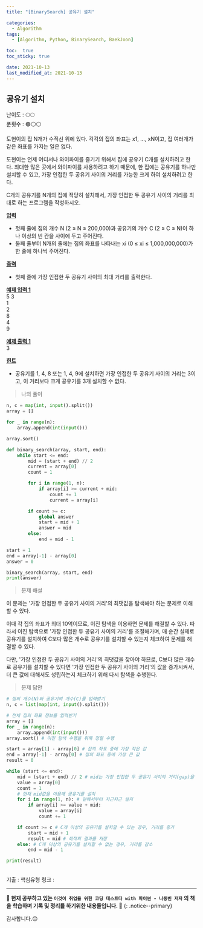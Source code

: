 ```yaml
---
title: "[BinarySearch] 공유기 설치"

categories:
  - Algorithm
tags:
  - [Algorithm, Python, BinarySearch, BaekJoon]

toc:  true
toc_sticky: true

date: 2021-10-13
last_modified_at: 2021-10-13
---
```


## 공유기 설치  

난이도 : 🌕🌕  
푼횟수 : 🟢⚪⚪  

도현이의 집 N개가 수직선 위에 있다. 각각의 집의 좌표는 x1, ..., xN이고, 집 여러개가 같은 좌표를 가지는 일은 없다.  

도현이는 언제 어디서나 와이파이를 즐기기 위해서 집에 공유기 C개를 설치하려고 한다. 최대한 많은 곳에서 와이파이를 사용하려고 하기 때문에, 한 집에는 공유기를 하나만 설치할 수 있고, 가장 인접한 두 공유기 사이의 거리를 가능한 크게 하여 설치하려고 한다.  

C개의 공유기를 N개의 집에 적당히 설치해서, 가장 인접한 두 공유기 사이의 거리를 최대로 하는 프로그램을 작성하시오.  

**<u>입력</u>**  
- 첫째 줄에 집의 개수 N (2 ≤ N ≤ 200,000)과 공유기의 개수 C (2 ≤ C ≤ N)이 하나 이상의 빈 칸을 사이에 두고 주어진다.  
- 둘째 줄부터 N개의 줄에는 집의 좌표를 나타내는 xi (0 ≤ xi ≤ 1,000,000,000)가 한 줄에 하나씩 주어진다.  

**<u>출력</u>**  
- 첫째 줄에 가장 인접한 두 공유기 사이의 최대 거리를 출력한다.  

**<u>예제 입력 1</u>**  
5 3  
1  
2  
8  
4  
9  

**<u>예제 출력 1</u>**  
3  

**<u>힌트</u>**  
- 공유기를 1, 4, 8 또는 1, 4, 9에 설치하면 가장 인접한 두 공유기 사이의 거리는 3이고, 이 거리보다 크게 공유기를 3개 설치할 수 없다.  


> 나의 풀이  


```python
n, c = map(int, input().split())
array = []

for _ in range(n):
    array.append(int(input()))

array.sort()

def binary_search(array, start, end):
    while start <= end:
        mid = (start + end) // 2
        current = array[0]
        count = 1

        for i in range(1, n):
            if array[i] >= current + mid:
                count += 1
                current = array[i]

        if count >= c:
            global answer
            start = mid + 1
            answer = mid
        else:
            end = mid - 1

start = 1
end = array[-1] - array[0]
answer = 0

binary_search(array, start, end)
print(answer)
```


> 문제 해설  

이 문제는 '가장 인접한 두 공유기 사이의 거리'의 최댓값을 탐색해야 하는 문제로 이해할 수 있다.  

이때 각 집의 좌표가 최대 10억이므로, 이진 탐색을 이용하면 문제를 해결할 수 있다. 따라서 이진 탐색으로 '가장 인접한 두 공유기 사이의 거리'를 조절해가며, 매 순간 실제로 공유기를 설치하여 C보다 많은 개수로 공유기를 설치할 수 있는지 체크하여 문제를 해결할 수 있다.  

다만, '가장 인접한 두 공유기 사이의 거리'의 최댓값을 찾아야 하므로, C보다 많은 개수로 공유기를 설치할 수 있다면 '가장 인접한 두 공유기 사이의 거리'의 값을 증가시켜서, 더 큰 값에 대해서도 성립하는지 체크하기 위해 다시 탐색을 수행한다.  


> 문제 답안  


```python
# 집의 개수(N)와 공유기의 개수(C)를 입력받기
n, c = list(map(int, input().split()))

# 전체 집의 좌표 정보를 입력받기
array = []
for _ in range(n):
    array.append(int(input()))
array.sort() # 이진 탐색 수행을 위해 정렬 수행

start = array[1] - array[0] # 집의 좌표 중에 가장 작은 값
end = array[-1] - array[0] # 집의 좌표 중에 가장 큰 값
result = 0

while (start <= end):
    mid = (start + end) // 2 # mid는 가장 인접한 두 공유기 사이의 거리(gap)을 의미
    value = array[0]
    count = 1
    # 현재 mid값을 이용해 공유기를 설치
    for i in range(1, n): # 앞에서부터 차근차근 설치
        if array[i] >= value + mid:
            value = array[i]
            count += 1

    if count >= c # C개 이상의 공유기를 설치할 수 있는 경우, 거리를 증가
        start = mid + 1
        result = mid # 최적의 결과를 저장
    else: # C개 이상의 공유기를 설치할 수 없는 경우, 거리를 감소
        end = mid - 1

print(result)
```


<br>
기출 : 핵심유형  
링크 : <https://www.acmicpc.net/problem/2110>  

---
**🐢 현재 공부하고 있는 `이것이 취업을 위한 코딩 테스트다 with 파이썬 - 나동빈 저자` 의 책을 학습하며 기록 및 정리를 하기위한 내용들입니다. 🐢**
{: .notice--primary}

감사합니다.😊